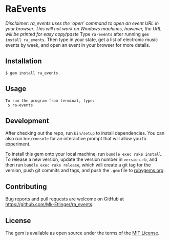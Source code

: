 # RaEvents

*Disclaimer: ra_events uses the 'open' command to open an event URL in your browser. This will not work on Windows machines, however, the URL will be printed for easy copy/paste* Type `ra-events` after running `gem install ra_events`. Then type in your state, get a list of electronic music events by week, and open an event in your browser for more details.

## Installation

    $ gem install ra_events

## Usage
    To run the program from terminal, type:
     $ ra-events

## Development

After checking out the repo, run `bin/setup` to install dependencies. You can also run `bin/console` for an interactive prompt that will allow you to experiment.

To install this gem onto your local machine, run `bundle exec rake install`. To release a new version, update the version number in `version.rb`, and then run `bundle exec rake release`, which will create a git tag for the version, push git commits and tags, and push the `.gem` file to [rubygems.org](https://rubygems.org).

## Contributing

Bug reports and pull requests are welcome on GitHub at https://github.com/Mk-Etlinger/ra_events.


## License

The gem is available as open source under the terms of the [MIT License](http://opensource.org/licenses/MIT).

